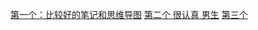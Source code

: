 [第一个：比较好的笔记和思维导图](https://github.com/Martin-Shao/yideng-note)
[第二个 很认真  男生](https://note.youdao.com/ynoteshare1/index.html?id=0463e927d08ced4fe172c8c30fd62fa5&type=notebook#/SVR843F8EEDF02B4B64964C49B428A84111)
[第三个](https://68wangxianming.github.io/index.html)